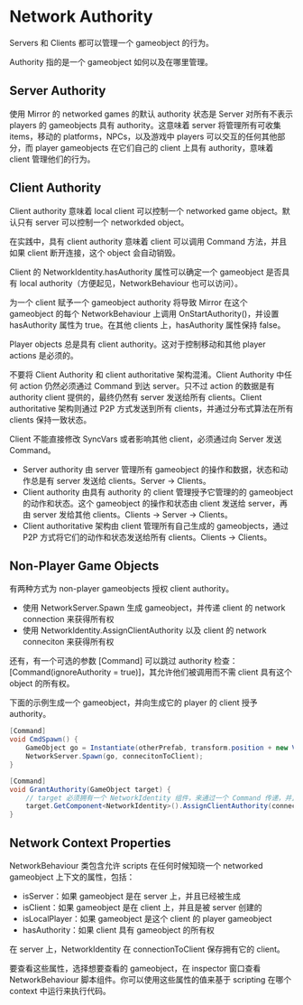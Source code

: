 # Network Authority

Servers 和 Clients 都可以管理一个 gameobject 的行为。

Authority 指的是一个 gameobject 如何以及在哪里管理。

## Server Authority

使用 Mirror 的 networked games 的默认 authority 状态是 Server 对所有不表示 players 的 gameobjects 具有 authority。这意味着 server 将管理所有可收集 items，移动的 platforms，NPCs，以及游戏中 players 可以交互的任何其他部分，而 player gameobjects 在它们自己的 client 上具有 authority，意味着 client 管理他们的行为。

## Client Authority

Client authority 意味着 local client 可以控制一个 networked game object。默认只有 server 可以控制一个 networkded object。

在实践中，具有 client authority 意味着 client 可以调用 Command 方法，并且如果 client 断开连接，这个 object 会自动销毁。

Client 的 NetworkIdentity.hasAuthority 属性可以确定一个 gameobject 是否具有 local authority（方便起见，NetworkBehaviour 也可以访问）。

为一个 client 赋予一个 gameobject authority 将导致 Mirror 在这个 gameobject 的每个 NetworkBehaviour 上调用 OnStartAuthority()，并设置 hasAuthority 属性为 true。在其他 clients 上，hasAuthority 属性保持 false。

Player objects 总是具有 client authority。这对于控制移动和其他 player actions 是必须的。

不要将 Client Authority 和 client authoritative 架构混淆。Client Authority 中任何 action 仍然必须通过 Command 到达 server。只不过 action 的数据是有 authority client 提供的，最终仍然有 server 发送给所有 clients。Client authoritative 架构则通过 P2P 方式发送到所有 clients，并通过分布式算法在所有 clients 保持一致状态。

Client 不能直接修改 SyncVars 或者影响其他 client，必须通过向 Server 发送 Command。

- Server authority 由 server 管理所有 gameobject 的操作和数据，状态和动作总是有 server 发送给 clients。Server -> Clients。
- Client authority 由具有 authority 的 client 管理授予它管理的的 gameobject 的动作和状态。这个 gameobject 的操作和状态由 client 发送给 server，再由 server 发给其他 clients。Clients -> Server -> Clients。
- Client authoritative 架构由 client 管理所有自己生成的 gameobjects，通过 P2P 方式将它们的动作和状态发送给所有 clients。Clients -> Clients。

## Non-Player Game Objects

有两种方式为 non-player gameobjects 授权 client authority。

- 使用 NetworkServer.Spawn 生成 gameobject，并传递 client 的 network connection 来获得所有权
- 使用 NetworkIdentity.AssignClientAuthority 以及 client 的 network conneciton 来获得所有权

还有，有一个可选的参数 [Command] 可以跳过 authority 检查：[Command(ignoreAuthority = true)]，其允许他们被调用而不需 client 具有这个 object 的所有权。

下面的示例生成一个 gameobject，并向生成它的 player 的 client 授予 authority。

```C#
[Command]
void CmdSpawn() {
    GameObject go = Instantiate(otherPrefab, transform.position + new Vector3(0, 1, 0), Quaternion.identity);
    NetworkServer.Spawn(go, connecitonToClient);
}

[Command]
void GrantAuthority(GameObject target) {
    // target 必须拥有一个 NetworkIdentity 组件，来通过一个 Command 传递，并且同时存在于 server 和 client
    target.GetComponent<NetworkIdentity>().AssignClientAuthority(connectionToClient);
}
```

## Network Context Properties

NetworkBehaviour 类包含允许 scripts 在任何时候知晓一个 networked gameobject 上下文的属性，包括：

- isServer：如果 gameobject 是在 server 上，并且已经被生成
- isClient：如果 gameobject 是在 client 上，并且是被 server 创建的
- isLocalPlayer：如果 gameobject 是这个 client 的 player gameobject
- hasAuthority：如果 client 具有 gameobject 的所有权

在 server 上，NetworkIdentity 在 connectionToClient 保存拥有它的 client。

要查看这些属性，选择想要查看的 gameobject，在 inspector 窗口查看 NetworkBehaviour 脚本组件。你可以使用这些属性的值来基于 scripting 在哪个 context 中运行来执行代码。
